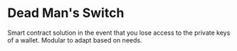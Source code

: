 # Dead Man's Switch
Smart contract solution in the event that you lose access to the private keys of a wallet. Modular to adapt based on needs. 
